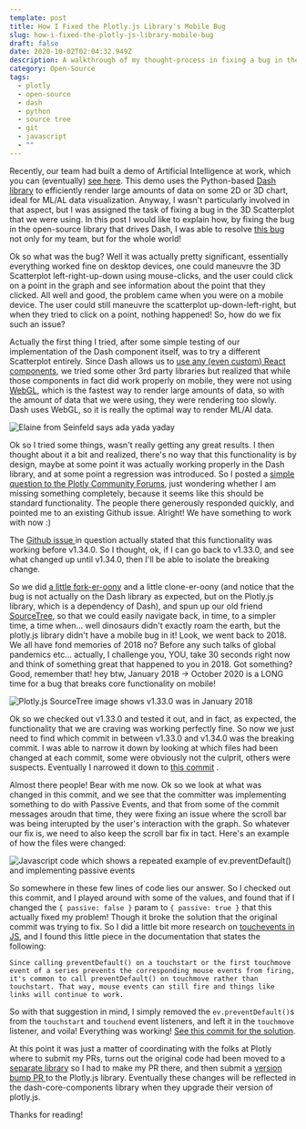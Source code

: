 ```yaml
---
template: post
title: How I Fixed the Plotly.js Library's Mobile Bug
slug: how-i-fixed-the-plotly-js-library-mobile-bug
draft: false
date: 2020-10-02T02:04:32.949Z
description: A walkthrough of my thought-process in fixing a bug in the plotly.js library
category: Open-Source
tags:
  - plotly
  - open-source
  - dash
  - python
  - source tree
  - git
  - javascript
  - ""
---
```

Recently, our team had built a demo of Artificial Intelligence at work, which you can (eventually) [see here](https://ai-demo.cctech.io/). This demo uses the Python-based [Dash library](https://plotly.com/dash/) to efficiently render large amounts of data on some 2D or 3D chart, ideal for ML/AL data visualization. Anyway, I wasn't particularly involved in that aspect, but I was assigned the task of fixing a bug in the 3D Scatterplot that we were using. In this post I would like to explain how, by fixing the bug in the open-source library that drives Dash, I was able to resolve [this bug](https://github.com/plotly/plotly.js/issues/4550) not only for my team, but for the whole world! 

Ok so what was the bug? Well it was actually pretty significant, essentially everything worked fine on desktop devices, one could maneuvre the 3D Scatterplot left-right-up-down using mouse-clicks, and the user could click on a point in the graph and see information about the point that they clicked. All well and good, the problem came when you were on a mobile device. The user could still maneuvre the scatterplot up-down-left-right, but when they tried to click on a point, nothing happened! So, how do we fix such an issue? 

Actually the first thing I tried, after some simple testing of our implementation of the Dash component itself, was to try a different Scatterplot entirely. Since Dash allows us to [use any (even custom) React components](https://dash.plotly.com/react-for-python-developers), we tried some other 3rd party libraries but realized that while those components in fact did work properly on mobile, they were not using [WebGL](https://get.webgl.org/), which is the fastest way to render large amounts of data, so with the amount of data that we were using, they were rendering too slowly. Dash uses WebGL, so it is really the optimal way to render ML/AI data. 

![Elaine from Seinfeld says ada yada yaday](/media/when-elaine-yada-yada-yadas-sex.gif "Yada yada yada")

Ok so I tried some things, wasn't really getting any great results. I then thought about it a bit and realized, there's no way that this functionality is by design, maybe at some point it was actually working properly in the Dash library, and at some point a regression was introduced. So I posted a [simple question to the Plotly Community Forums](https://community.plotly.com/t/clicking-nodes-in-3d-scatterplot-on-mobile/46563), just wondering whether I am missing something completely, because it seems like this should be standard functionality. The people there generously responded quickly, and pointed me to an existing Github issue. Alright! We have something to work with now :) 

The [Github issue ](https://github.com/plotly/plotly.js/issues/4550)in question actually stated that this functionality was working before v1.34.0. So I thought, ok, if I can go back to v1.33.0, and see what changed up until v1.34.0, then I'll be able to isolate the breaking change. 

So we did [a little fork-er-oony](https://github.com/jdpaterson/plotly.js) and a little clone-er-oony (and notice that the bug is not actually on the Dash library as expected, but on the Plotly.js library, which is a dependency of Dash), and spun up our old friend [SourceTree](https://www.sourcetreeapp.com/), so that we could easily navigate back, in time, to a simpler time, a time when... well dinosaurs didn't exactly roam the earth, but the plotly.js library didn't have a mobile bug in it! Look, we went back to 2018. We all have fond memories of 2018 no? Before any such talks of global pandemics etc... actually, I challenge you, YOU, take 30 seconds right now and think of something great that happened to you in 2018. Got something? Good, remember that! hey btw, January 2018 -> October 2020 is a LONG time for a bug that breaks core functionality on mobile!

![Plotly.js SourceTree image shows v1.33.0 was in January 2018](/media/plotly-sourcetree-1.33.1.png "Plotly.js SourceTree")

Ok so we checked out v1.33.0 and tested it out, and in fact, as expected, the functionality that we are craving was working perfectly fine. So now we just need to find which commit in between v1.33.0 and v1.34.0 was the breaking commit. I was able to narrow it down by looking at which files had been changed at each commit, some were obviously not the culprit, others were suspects. Eventually I narrowed it down to [this commit](https://github.com/plotly/plotly.js/commit/fa1db3bda0688d76ee844970fa4d0e904afa8323) .

Almost there people! Bear with me now. Ok so we look at what was changed in this commit, and we see that the committer was implementing something to do with Passive Events, and that from some of the commit messages aroudn that time, they were fixing an issue where the scroll bar was being interupted by the user's interaction with the graph. So whatever our fix is, we need to also keep the scroll bar fix in tact. Here's an example of how the files were changed: 

![Javascript code which shows a repeated example of ev.preventDefault() and implementing passive events](/media/plotly-sourcetree-passive-events-example.png "v1.33.1 code change snippet")

So somewhere in these few lines of code lies our answer. So I checked out this commit, and I played around with some of the values, and found that if I changed the `{ passive: false }` param to `{ passive: true }` that this actually fixed my problem! Though it broke the solution that the original commit was trying to fix. So I did a little bit more research on [touchevents in JS](https://developer.mozilla.org/en-US/docs/Web/API/Touch_events), and I found this little piece in the documentation that states the following:

```
Since calling preventDefault() on a touchstart or the first touchmove event of a series prevents the corresponding mouse events from firing, it's common to call preventDefault() on touchmove rather than touchstart. That way, mouse events can still fire and things like links will continue to work. 
```

So with that suggestion in mind, I simply removed the `ev.preventDefault()`s from the `touchstart` and `touchend` event listeners, and left it in the `touchmove` listener, and voila! Everything was working! [See this commit for the solution](https://github.com/gl-vis/gl-plot3d/pull/31/commits/8f96f0362366394a188b2f7451faf4b48da85433).

At this point it was just a matter of coordinating with the folks at Plotly where to submit my PRs, turns out the original code had been moved to a [separate library](https://github.com/gl-vis/gl-plot3d/) so I had to make my PR there, and then submit a [version bump PR ](https://github.com/plotly/plotly.js/pull/5239)to the Plotly.js library. Eventually these changes will be reflected in the dash-core-components library when they upgrade their version of plotly.js.

Thanks for reading!